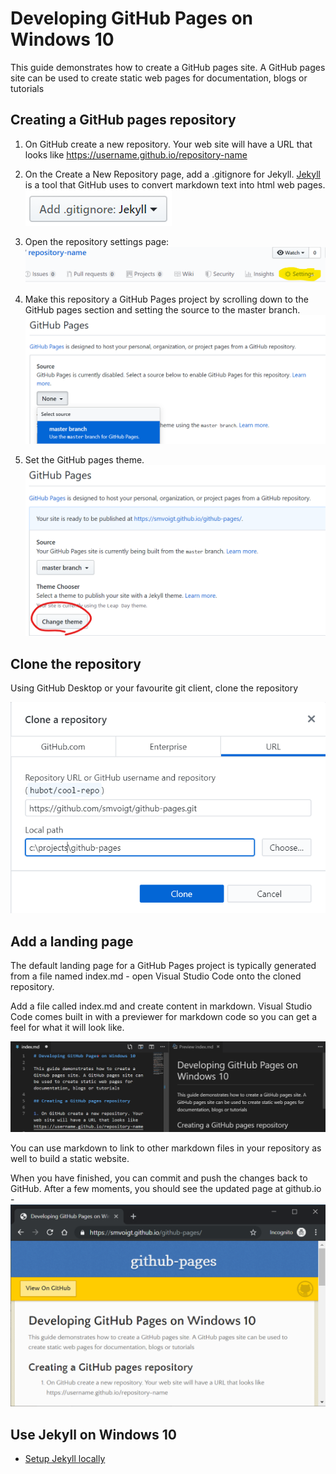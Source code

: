 # Developing GitHub Pages on Windows 10

This guide demonstrates how to create a GitHub pages site. A GitHub pages site can be used to create static web pages for documentation, blogs or tutorials

## Creating a GitHub pages repository

1. On GitHub create a new repository. Your web site will have a URL that looks like https://username.github.io/repository-name

2. On the Create a New Repository page, add a .gitignore for Jekyll. [Jekyll](https://jekyllrb.com/) is a tool that GitHub uses to convert markdown text into html web pages. ![gitignore jekyll](images\gitignore-jekyll.png)

3. Open the repository settings page: ![Repository Settings](images\repo-settings.png)

4. Make this repository a GitHub Pages project by scrolling down to the GitHub pages section and setting the source to the master branch. ![GitHub Pages source naster branch](images\repo-setting-github-pages.png)

5. Set the GitHub pages theme. ![GitHub pages theme](images\repo-setting-github-pages-theme.png)

## Clone the repository

Using GitHub Desktop or your favourite git client, clone the repository

![GitHub Desktop Clone](images\github-desktop-clone.png)

## Add a landing page

The default landing page for a GitHub Pages project is typically generated from a file named index.md - open Visual Studio Code onto the cloned repository.

Add a file called index.md and create content in markdown. Visual Studio Code comes built in with a previewer for markdown code so you can get a feel for what it will look like.

![VS Code - index.md](images\vscode-index.md.png)

You can use markdown to link to other markdown files in your repository as well to build a static website.

When you have finished, you can commit and push the changes back to GitHub. After a few moments, you should see the updated page at github.io - ![github.io](images\github-io-website.png)

## Use Jekyll  on Windows 10
* [Setup Jekyll locally](jekyll-win10.html)



